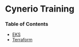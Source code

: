 # Cynerio Training

### Table of Contents

- [EKS](https://github.com/ronmegini/cynerio-training/tree/main/EKS)
- [Terraform](https://github.com/ronmegini/cynerio-training/tree/main/Terraform)
